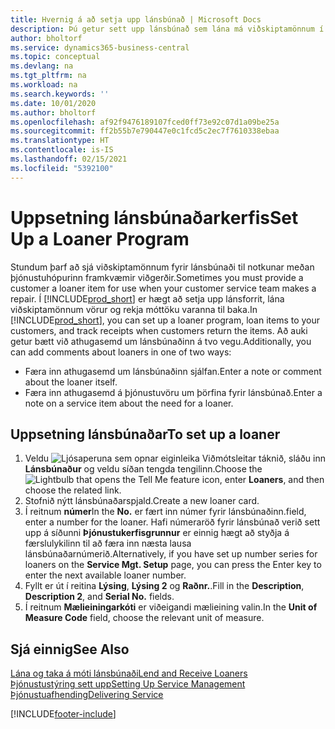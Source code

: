 ```yaml
---
title: Hvernig á að setja upp lánsbúnað | Microsoft Docs
description: Þú getur sett upp lánsbúnað sem lána má viðskiptamönnum í stað þjónustuvöru á meðan hún er í þjónustu.
author: bholtorf
ms.service: dynamics365-business-central
ms.topic: conceptual
ms.devlang: na
ms.tgt_pltfrm: na
ms.workload: na
ms.search.keywords: ''
ms.date: 10/01/2020
ms.author: bholtorf
ms.openlocfilehash: af92f9476189107fced0ff73e92c07d1a09be25a
ms.sourcegitcommit: ff2b55b7e790447e0c1fcd5c2ec7f7610338ebaa
ms.translationtype: HT
ms.contentlocale: is-IS
ms.lasthandoff: 02/15/2021
ms.locfileid: "5392100"
---
```

# <a name="set-up-a-loaner-program"></a><span data-ttu-id="6ac6c-103">Uppsetning lánsbúnaðarkerfis</span><span class="sxs-lookup"><span data-stu-id="6ac6c-103">Set Up a Loaner Program</span></span>
<span data-ttu-id="6ac6c-104">Stundum þarf að sjá viðskiptamönnum fyrir lánsbúnaði til notkunar meðan þjónustuhópurinn framkvæmir viðgerðir.</span><span class="sxs-lookup"><span data-stu-id="6ac6c-104">Sometimes you must provide a customer a loaner item for use when your customer service team makes a repair.</span></span> <span data-ttu-id="6ac6c-105">Í [!INCLUDE[prod_short](includes/prod_short.md)] er hægt að setja upp lánsforrit, lána viðskiptamönnum vörur og rekja móttöku varanna til baka.</span><span class="sxs-lookup"><span data-stu-id="6ac6c-105">In [!INCLUDE[prod_short](includes/prod_short.md)], you can set up a loaner program, loan items to your customers, and track receipts when customers return the items.</span></span> <span data-ttu-id="6ac6c-106">Að auki getur bætt við athugasemd um lánsbúnaðinn á tvo vegu.</span><span class="sxs-lookup"><span data-stu-id="6ac6c-106">Additionally, you can add comments about loaners in one of two ways:</span></span>  
  
* <span data-ttu-id="6ac6c-107">Færa inn athugasemd um lánsbúnaðinn sjálfan.</span><span class="sxs-lookup"><span data-stu-id="6ac6c-107">Enter a note or comment about the loaner itself.</span></span>  
* <span data-ttu-id="6ac6c-108">Færa inn athugasemd á þjónustuvöru um þörfina fyrir lánsbúnað.</span><span class="sxs-lookup"><span data-stu-id="6ac6c-108">Enter a note on a service item about the need for a loaner.</span></span>  

## <a name="to-set-up-a-loaner"></a><span data-ttu-id="6ac6c-109">Uppsetning lánsbúnaðar</span><span class="sxs-lookup"><span data-stu-id="6ac6c-109">To set up a loaner</span></span>  
1. <span data-ttu-id="6ac6c-110">Veldu ![Ljósaperuna sem opnar eiginleika Viðmótsleitar](media/ui-search/search_small.png "Segðu mér hvað þú vilt gera") táknið, sláðu inn **Lánsbúnaður** og veldu síðan tengda tengilinn.</span><span class="sxs-lookup"><span data-stu-id="6ac6c-110">Choose the ![Lightbulb that opens the Tell Me feature](media/ui-search/search_small.png "Tell me what you want to do") icon, enter **Loaners**, and then choose the related link.</span></span>  
2. <span data-ttu-id="6ac6c-111">Stofnið nýtt lánsbúnaðarspjald.</span><span class="sxs-lookup"><span data-stu-id="6ac6c-111">Create a new loaner card.</span></span> 
3. <span data-ttu-id="6ac6c-112">Í reitnum **númer**</span><span class="sxs-lookup"><span data-stu-id="6ac6c-112">In the **No.**</span></span> <span data-ttu-id="6ac6c-113">er fært inn númer fyrir lánsbúnaðinn.</span><span class="sxs-lookup"><span data-stu-id="6ac6c-113">field, enter a number for the loaner.</span></span> <span data-ttu-id="6ac6c-114">Hafi númeraröð fyrir lánsbúnað verið sett upp á síðunni **Þjónustukerfisgrunnur** er einnig hægt að styðja á færslulykilinn til að færa inn næsta lausa lánsbúnaðarnúmerið.</span><span class="sxs-lookup"><span data-stu-id="6ac6c-114">Alternatively, if you have set up number series for loaners on the **Service Mgt. Setup** page, you can press the Enter key to enter the next available loaner number.</span></span>  
4. <span data-ttu-id="6ac6c-115">Fyllt er út í reitina **Lýsing**, **Lýsing 2** og **Raðnr.**.</span><span class="sxs-lookup"><span data-stu-id="6ac6c-115">Fill in the **Description**, **Description 2**, and **Serial No.** fields.</span></span>  
5. <span data-ttu-id="6ac6c-116">Í reitnum **Mælieiningarkóti** er viðeigandi mælieining valin.</span><span class="sxs-lookup"><span data-stu-id="6ac6c-116">In the **Unit of Measure Code** field, choose the relevant unit of measure.</span></span>  
  
## <a name="see-also"></a><span data-ttu-id="6ac6c-117">Sjá einnig</span><span class="sxs-lookup"><span data-stu-id="6ac6c-117">See Also</span></span>
[<span data-ttu-id="6ac6c-118">Lána og taka á móti lánsbúnaði</span><span class="sxs-lookup"><span data-stu-id="6ac6c-118">Lend and Receive Loaners</span></span>](service-how-to-lend-receive-loaners.md)  
[<span data-ttu-id="6ac6c-119">Þjónustustýring sett upp</span><span class="sxs-lookup"><span data-stu-id="6ac6c-119">Setting Up Service Management</span></span>](service-setup-service.md)  
[<span data-ttu-id="6ac6c-120">Þjónustuafhending</span><span class="sxs-lookup"><span data-stu-id="6ac6c-120">Delivering Service</span></span>](service-deliver-service.md)  



[!INCLUDE[footer-include](includes/footer-banner.md)]